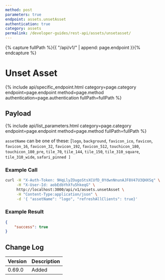 ```yaml
---
method: post
parameters: true
endpoint: assets.unsetAsset
authentication: true
category: assets
permalink: /developer-guides/rest-api/assets/unsetasset/
--- 
```


{% capture fullPath %}{{ "/api/v1/" | append: page.endpoint }}{% endcapture %}


# Unset Asset

{% include api/specific_endpoint.html category=page.category endpoint=page.endpoint method=page.method authentication=page.authentication fullPath=fullPath %}

<!-- Unset an asset by name. Requires `manage-assets` permission.

| URL | Requires Auth | HTTP Method |
| :--- | :--- | :--- |
| `/api/v1/assets.unsetAsset` | `yes` | `POST` | -->

## Payload

{% include api/list_parameters.html category=page.category endpoint=page.endpoint method=page.method fullPath=fullPath %}
<!-- 
| Argument | Example | Required | Description |
| :--- | :--- | :--- | :--- |
| `assetName` | `"logo"` | Required | Asset naeme to unset. |
| `refreshAllClients` | `true` | Optional | If needs refresh all clients to apply changes immediately. | -->

`assetName` can be one of these: [`logo`, `background`, `favicon_ico`, `favicon`, `favicon_16`, `favicon_32`, `favicon_192`, `favicon_512`, `touchicon_180`,
`touchicon_180_pre`, `tile_70`, `tile_144`, `tile_150`, `tile_310_square`, `tile_310_wide`, `safari_pinned ]`

### Example Call

```bash
curl -H "X-Auth-Token: 9HqLlyZOugoStsXCUfD_0YdwnNnunAJF8V47U3QHXSq" \
     -H "X-User-Id: aobEdbYhXfu5hkeqG" \
     http://localhost:3000/api/v1/assets.unsetAsset \
     -H "Content-Type:application/json" \
     -d '{ "assetName": "logo", "refreshAllClients": true}'
```

### Example Result

```json
{
    "success": true
}
```

## Change Log

| Version | Description |
| :--- | :--- |
| 0.69.0 | Added |

